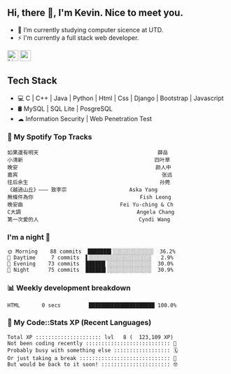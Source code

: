 ## Hi, there 👋, I'm Kevin. Nice to meet you.

- 🌱 I’m currently studying computer sicence at UTD.
- ⚡ I'm currently a full stack web developer.

<a href="https://www.linkedin.com/in/kevin12686/"><img alt="LinkedIn" src="https://img.shields.io/badge/linkedin%20-%230077B5.svg?&style=for-the-badge&logo=linkedin&logoColor=white" height=25></a>
<a href="https://www.instagram.com/kevin12686/"><img src="https://img.shields.io/badge/instagram-3f729b?&style=for-the-badge&logo=instagram&logoColor=white" height=25></a>

## Tech Stack

* 💻 C | C++ | Java | Python | Html | Css | Django | Bootstrap | Javascript
* 🛢️ MySQL | SQL Lite | PosgreSQL
* ☁ Information Security | Web Penetration Test

### 🎵 My Spotify Top Tracks

<!-- spotify start -->

```text
如果還有明天                                      薛岳
小清新                                          四叶草
晚安                                            颜人中
嘉宾                                              张远
往后余生                                          孙莞
《越過山丘》——— 致李宗                    Aska Yang
無條件為你                                  Fish Leong
晚安曲                               Fei Yu-ching & Ch
C大調                                     Angela Chang
第一次愛的人                                Cyndi Wang
```

<!-- spotify end -->

### I'm a night 🦉

<!-- early_bird start -->

```text
🌞 Morning    88 commits  ███████▌░░░░░░░░░░░░░  36.2%
🌆 Daytime     7 commits  ▌░░░░░░░░░░░░░░░░░░░░   2.9%
🌃 Evening    73 commits  ██████▎░░░░░░░░░░░░░░  30.0%
🌙 Night      75 commits  ██████▍░░░░░░░░░░░░░░  30.9%
```

<!-- early_bird end -->

### 📊 Weekly development breakdown

<!-- code_time start -->

```text
HTML       0 secs         █████████████████████ 100.0%
```

<!-- code_time end -->

### 🧰 My Code::Stats XP (Recent Languages)

<!-- codestats start -->

```text
Total XP ::::::::::::::::::::: lvl   8 (  123,109 XP) 
Not been coding recently ::::::::::::::::::::::::::: 🙈
Probably busy with something else :::::::::::::::::: 🗓
Or just taking a break ::::::::::::::::::::::::::::: 🌴
But would be back to it soon! :::::::::::::::::::::: 🤓
```

<!-- codestats end -->
